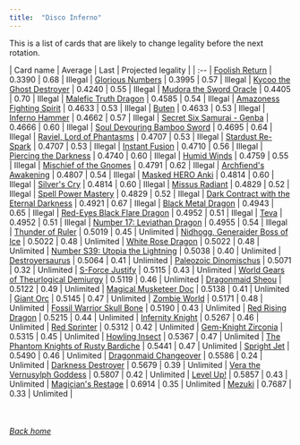 ```yaml
---
title:  "Disco Inferno"
---
```


This is a list of cards that are likely to change legality before the next rotation.

| Card name | Average | Last | Projected legality |
| :-- |
[Foolish Return](https://db.ygoprodeck.com/card/?search=Foolish%20Return) | 0.3390 | 0.68 | Illegal |
[Glorious Numbers](https://db.ygoprodeck.com/card/?search=Glorious%20Numbers) | 0.3995 | 0.57 | Illegal |
[Kycoo the Ghost Destroyer](https://db.ygoprodeck.com/card/?search=Kycoo%20the%20Ghost%20Destroyer) | 0.4240 | 0.55 | Illegal |
[Mudora the Sword Oracle](https://db.ygoprodeck.com/card/?search=Mudora%20the%20Sword%20Oracle) | 0.4405 | 0.70 | Illegal |
[Malefic Truth Dragon](https://db.ygoprodeck.com/card/?search=Malefic%20Truth%20Dragon) | 0.4585 | 0.54 | Illegal |
[Amazoness Fighting Spirit](https://db.ygoprodeck.com/card/?search=Amazoness%20Fighting%20Spirit) | 0.4633 | 0.53 | Illegal |
[Buten](https://db.ygoprodeck.com/card/?search=Buten) | 0.4633 | 0.53 | Illegal |
[Inferno Hammer](https://db.ygoprodeck.com/card/?search=Inferno%20Hammer) | 0.4662 | 0.57 | Illegal |
[Secret Six Samurai - Genba](https://db.ygoprodeck.com/card/?search=Secret%20Six%20Samurai%20-%20Genba) | 0.4666 | 0.60 | Illegal |
[Soul Devouring Bamboo Sword](https://db.ygoprodeck.com/card/?search=Soul%20Devouring%20Bamboo%20Sword) | 0.4695 | 0.64 | Illegal |
[Raviel, Lord of Phantasms](https://db.ygoprodeck.com/card/?search=Raviel,%20Lord%20of%20Phantasms) | 0.4707 | 0.53 | Illegal |
[Stardust Re-Spark](https://db.ygoprodeck.com/card/?search=Stardust%20Re-Spark) | 0.4707 | 0.53 | Illegal |
[Instant Fusion](https://db.ygoprodeck.com/card/?search=Instant%20Fusion) | 0.4710 | 0.56 | Illegal |
[Piercing the Darkness](https://db.ygoprodeck.com/card/?search=Piercing%20the%20Darkness) | 0.4740 | 0.60 | Illegal |
[Humid Winds](https://db.ygoprodeck.com/card/?search=Humid%20Winds) | 0.4759 | 0.55 | Illegal |
[Mischief of the Gnomes](https://db.ygoprodeck.com/card/?search=Mischief%20of%20the%20Gnomes) | 0.4791 | 0.62 | Illegal |
[Archfiend's Awakening](https://db.ygoprodeck.com/card/?search=Archfiend's%20Awakening) | 0.4807 | 0.54 | Illegal |
[Masked HERO Anki](https://db.ygoprodeck.com/card/?search=Masked%20HERO%20Anki) | 0.4814 | 0.60 | Illegal |
[Silver's Cry](https://db.ygoprodeck.com/card/?search=Silver's%20Cry) | 0.4814 | 0.60 | Illegal |
[Missus Radiant](https://db.ygoprodeck.com/card/?search=Missus%20Radiant) | 0.4829 | 0.52 | Illegal |
[Spell Power Mastery](https://db.ygoprodeck.com/card/?search=Spell%20Power%20Mastery) | 0.4829 | 0.52 | Illegal |
[Dark Contract with the Eternal Darkness](https://db.ygoprodeck.com/card/?search=Dark%20Contract%20with%20the%20Eternal%20Darkness) | 0.4921 | 0.67 | Illegal |
[Black Metal Dragon](https://db.ygoprodeck.com/card/?search=Black%20Metal%20Dragon) | 0.4943 | 0.65 | Illegal |
[Red-Eyes Black Flare Dragon](https://db.ygoprodeck.com/card/?search=Red-Eyes%20Black%20Flare%20Dragon) | 0.4952 | 0.51 | Illegal |
[Teva](https://db.ygoprodeck.com/card/?search=Teva) | 0.4952 | 0.51 | Illegal |
[Number 17: Leviathan Dragon](https://db.ygoprodeck.com/card/?search=Number%2017:%20Leviathan%20Dragon) | 0.4955 | 0.54 | Illegal |
[Thunder of Ruler](https://db.ygoprodeck.com/card/?search=Thunder%20of%20Ruler) | 0.5019 | 0.45 | Unlimited |
[Nidhogg, Generaider Boss of Ice](https://db.ygoprodeck.com/card/?search=Nidhogg,%20Generaider%20Boss%20of%20Ice) | 0.5022 | 0.48 | Unlimited |
[White Rose Dragon](https://db.ygoprodeck.com/card/?search=White%20Rose%20Dragon) | 0.5022 | 0.48 | Unlimited |
[Number S39: Utopia the Lightning](https://db.ygoprodeck.com/card/?search=Number%20S39:%20Utopia%20the%20Lightning) | 0.5038 | 0.40 | Unlimited |
[Destroyersaurus](https://db.ygoprodeck.com/card/?search=Destroyersaurus) | 0.5064 | 0.41 | Unlimited |
[Paleozoic Dinomischus](https://db.ygoprodeck.com/card/?search=Paleozoic%20Dinomischus) | 0.5071 | 0.32 | Unlimited |
[S-Force Justify](https://db.ygoprodeck.com/card/?search=S-Force%20Justify) | 0.5115 | 0.43 | Unlimited |
[World Gears of Theurlogical Demiurgy](https://db.ygoprodeck.com/card/?search=World%20Gears%20of%20Theurlogical%20Demiurgy) | 0.5119 | 0.46 | Unlimited |
[Dragonmaid Sheou](https://db.ygoprodeck.com/card/?search=Dragonmaid%20Sheou) | 0.5122 | 0.49 | Unlimited |
[Magical Musketeer Doc](https://db.ygoprodeck.com/card/?search=Magical%20Musketeer%20Doc) | 0.5138 | 0.41 | Unlimited |
[Giant Orc](https://db.ygoprodeck.com/card/?search=Giant%20Orc) | 0.5145 | 0.47 | Unlimited |
[Zombie World](https://db.ygoprodeck.com/card/?search=Zombie%20World) | 0.5171 | 0.48 | Unlimited |
[Fossil Warrior Skull Bone](https://db.ygoprodeck.com/card/?search=Fossil%20Warrior%20Skull%20Bone) | 0.5190 | 0.43 | Unlimited |
[Red Rising Dragon](https://db.ygoprodeck.com/card/?search=Red%20Rising%20Dragon) | 0.5215 | 0.44 | Unlimited |
[Infernity Knight](https://db.ygoprodeck.com/card/?search=Infernity%20Knight) | 0.5267 | 0.46 | Unlimited |
[Red Sprinter](https://db.ygoprodeck.com/card/?search=Red%20Sprinter) | 0.5312 | 0.42 | Unlimited |
[Gem-Knight Zirconia](https://db.ygoprodeck.com/card/?search=Gem-Knight%20Zirconia) | 0.5315 | 0.45 | Unlimited |
[Howling Insect](https://db.ygoprodeck.com/card/?search=Howling%20Insect) | 0.5367 | 0.47 | Unlimited |
[The Phantom Knights of Rusty Bardiche](https://db.ygoprodeck.com/card/?search=The%20Phantom%20Knights%20of%20Rusty%20Bardiche) | 0.5441 | 0.47 | Unlimited |
[Spright Jet](https://db.ygoprodeck.com/card/?search=Spright%20Jet) | 0.5490 | 0.46 | Unlimited |
[Dragonmaid Changeover](https://db.ygoprodeck.com/card/?search=Dragonmaid%20Changeover) | 0.5586 | 0.24 | Unlimited |
[Darkness Destroyer](https://db.ygoprodeck.com/card/?search=Darkness%20Destroyer) | 0.5679 | 0.39 | Unlimited |
[Vera the Vernusylph Goddess](https://db.ygoprodeck.com/card/?search=Vera%20the%20Vernusylph%20Goddess) | 0.5807 | 0.42 | Unlimited |
[Level Up!](https://db.ygoprodeck.com/card/?search=Level%20Up!) | 0.5857 | 0.43 | Unlimited |
[Magician's Restage](https://db.ygoprodeck.com/card/?search=Magician's%20Restage) | 0.6914 | 0.35 | Unlimited |
[Mezuki](https://db.ygoprodeck.com/card/?search=Mezuki) | 0.7687 | 0.33 | Unlimited |

<br>

###### [Back home](index)